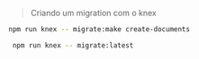 
> Criando um migration com o knex

```bash	
npm run knex -- migrate:make create-documents
```

```bash	
 npm run knex -- migrate:latest
 ```